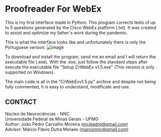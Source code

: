 # Proofreader For WebEx

This is my first interface made in Python. This program corrects tests of up to 5 questions generated by the Cisco WebEx platform (.txt). It was created to assist and optimize my father's work during the pandemic.

This is what the interface looks like and unfortunately there is only the Portuguese version:
![image](https://user-images.githubusercontent.com/53011744/149068542-925614ae-7cdc-4dea-906e-f589932442bc.png)

To download and install the program, send me an email and I will return the executable file (.exe). With the .exe, just follow the standard steps after execute the executable file "Setup CrWebEx v1.5.exe" (This version is only supported on Windows).

The main code is all in the "CrWebExv1.5.py" archive and despite not being fully commented, it is easy to understand, modificate and use.

## CONTACT
Núcleo de Neurociências - NNC\
Universidade Federal de Minas Gerais - UFMG\
Author: João Pedro Carvalho Moreira (mcjpedro@gmail.com)\
Advisor: Márcio Flávio Dutra Moraes (marcionnc@gmail.com)
